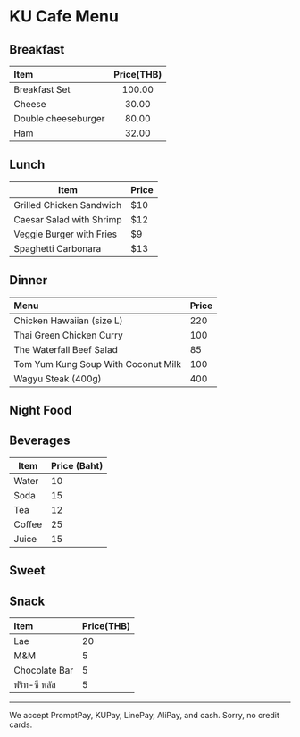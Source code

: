 # KU Cafe Menu


## Breakfast

| Item               | Price(THB) |
|:-----------------------|:----------:|
| Breakfast Set          | 100.00|
| Cheese                 | 30.00 |
| Double cheeseburger    | 80.00 |
| Ham                    | 32.00 |

## Lunch 
| Item | Price |
|------|-------|
| Grilled Chicken Sandwich | $10 |
| Caesar Salad with Shrimp | $12 |
| Veggie Burger with Fries | $9 |
| Spaghetti Carbonara | $13 |


## Dinner
| Menu                                | Price    |
|:------------------------------------|----------|
| Chicken Hawaiian (size L)           |    220   |
| Thai Green Chicken Curry            |    100   |
| The Waterfall Beef Salad            |    85    |
| Tom Yum Kung Soup With Coconut Milk |    100   |
| Wagyu Steak  (400g)                 |    400   |

## Night Food


## Beverages

| Item | Price (Baht) |
|------|--------------|
| Water | 10 |
| Soda | 15 |
| Tea | 12 |
| Coffee | 25 |
| Juice | 15 |

## Sweet

## Snack
| Item                 | Price(THB) |
|:-------------------------|----------|
| Lae               | 20    |
| M&M              | 5       |
| Chocolate Bar              | 5       |
| ฟริท-ซี พลัส              | 5       |

---

We accept PromptPay, KUPay, LinePay, AliPay, and cash. Sorry, no credit cards.
